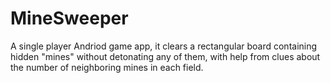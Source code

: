 MineSweeper
===========

A single player Andriod game app, it clears a rectangular board containing hidden "mines" without detonating any of them, with help from clues about the number of neighboring mines in each field.
